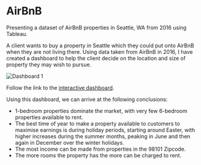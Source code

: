 # AirBnB
Presenting a dataset of AirBnB properties in Seattle, WA from 2016 using Tableau.

A client wants to buy a property in Seattle which they could put onto AirBnB when they are not living there. Using data taken from AirBnB in 2016, I have created a dashboard to help the client decide on the location and size of property they may wish to pursue.

![Dashboard 1](https://github.com/NealAWalsh/AirBnB/assets/156786374/2505c13d-8a41-41fd-b375-84abfa4dfe84)

Follow the link to the [interactive dashboard](https://nealawalsh.github.io/AirBnB/).

Using this dashboard, we can arrive at the following conclusions:
* 1-bedroom properties dominate the market, with very few 6-bedroom properties available to rent.
* The best time of year to make a property available to customers to maximise earnings is during holiday periods, starting around Easter, with higher increases during the summer months, peaking in June and then again in December over the winter holidays.
* The most income can be made from properties in the 98101 Zipcode.
* The more rooms the property has the more can be charged to rent.

